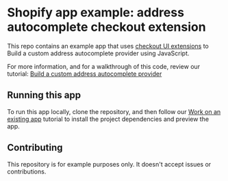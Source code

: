# Shopify app example: address autocomplete checkout extension

This repo contains an example app that uses [checkout UI extensions](https://shopify.dev/docs/api/checkout-ui-extensions) to Build a custom address autocomplete provider using JavaScript.

For more information, and for a walkthrough of this code, review our tutorial: [Build a custom address autocomplete provider]([https://shopify.dev/docs/apps/checkout/address-autocomplete](https://shopify.dev/docs/apps/build/checkout/address-autocomplete?extension=javascript))

## Running this app

To run this app locally, clone the repository, and then follow our [Work on an existing app](https://shopify.dev/docs/apps/tools/cli/existing) tutorial to install the project dependencies and preview the app.

## Contributing

This repository is for example purposes only. It doesn't accept issues or contributions.
